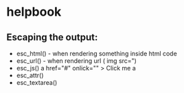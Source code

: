 # helpbook
<h2>Escaping the output:</h2>
<ul>
<li>esc_html() - when rendering something inside html code
 </li>
<li>esc_url() - when rendering url ( img src="<?php echo esc_url ($url); ?>)
 </li>
<li>esc_js() a href="#" onlick="<?php echo esc_js( $custom_js ); ?>" > Click me a
 </li>
<li>esc_attr()
 </li>
<li>esc_textarea()
</li>
</ul>
